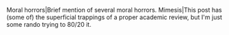 Moral horrors|Brief mention of several moral horrors.
Mimesis|This post has (some of) the superficial trappings of a proper academic review, but I'm just some rando trying to 80/20 it.
